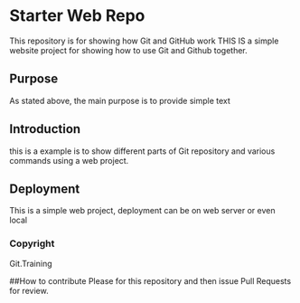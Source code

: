 # Starter Web Repo

This repository is for showing how Git and GitHub work
THIS IS a simple website project for showing how to use Git and Github together.

## Purpose

As stated above, the main purpose is to provide simple text


## Introduction
this is a example is to show different parts of Git repository and various commands using a web project.

## Deployment 
This is a simple web project, deployment can be on web server or even local

### Copyright 

Git.Training

##How to contribute
Please  for this repository and then issue Pull Requests for review.